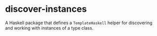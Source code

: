 # discover-instances

A Haskell package that defines a `TemplateHaskell` helper for discovering and working with instances of a type class.
